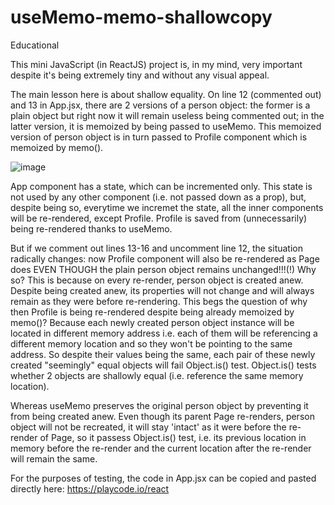 # useMemo-memo-shallowcopy
Educational

This mini JavaScript (in ReactJS) project is, in my mind, very important despite it's being extremely tiny and without any visual appeal.

The main lesson here is about shallow equality. On line 12 (commented out) and 13 in App.jsx, there are 2 versions of a person object: the former is a plain object but
right now it will remain useless being commented out; in the latter version, it is memoized by being passed to useMemo.
This memoized version of person object is in turn passed to Profile component which is memoized by memo().

![image](https://user-images.githubusercontent.com/67240021/229955349-358a91fb-6438-4959-af83-9a1007211c90.png)
                             
App component has a state, which can be incremented only. This state is not used by any other component (i.e. not passed down as a prop), but, despite being so,
everytime we incremet the state, all the inner components will be re-rendered, except Profile.
Profile is saved from (unnecessarily) being re-rendered thanks to useMemo.

But if we comment out lines 13-16 and uncomment line 12, the situation radically changes: now Profile component will also be re-rendered as Page does EVEN THOUGH the
plain person object remains unchanged!!!(!) Why so? This is because on every re-render, person object is created anew. Despite being created anew, its properties
will not change and will always remain as they were before re-rendering. This begs the question of why then Profile is being re-rendered despite being already
memoized by memo()? Because each newly created person object instance will be located in different memory address i.e. each of them will be referencing a different
memory location and so they won't be pointing to the same address. So despite their values being the same, each pair of these newly created "seemingly" equal objects
will fail Object.is() test. Object.is() tests whether 2 objects are shallowly equal (i.e. reference the same memory location).

Whereas useMemo preserves the original person object by preventing it from being created anew. Even though its parent Page re-renders, person object will not be
recreated, it will stay 'intact' as it were before the re-render of Page, so it passess Object.is() test, i.e. its previous location in memory before the re-render
and the current location after the re-render will remain the same.

For the purposes of testing, the code in App.jsx can be copied and pasted directly here: https://playcode.io/react
